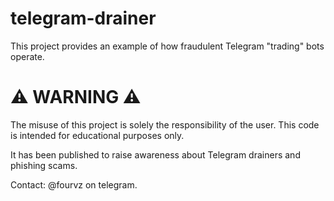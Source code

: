 # telegram-drainer
This project provides an example of how fraudulent Telegram "trading" bots operate.

# ⚠️ WARNING ⚠️
The misuse of this project is solely the responsibility of the user. This code is intended for educational purposes only.

It has been published to raise awareness about Telegram drainers and phishing scams.

Contact: @fourvz on telegram.

